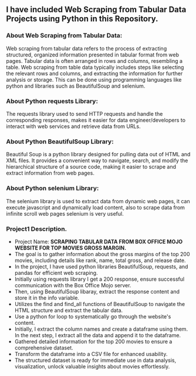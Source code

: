 ## I have included Web Scraping from Tabular Data Projects using Python in this Repository.

### About Web Scraping from Tabular Data:
Web scraping from tabular data refers to the process of extracting structured, organized information presented in tabular format from web pages. Tabular data is often arranged in rows and columns, resembling a table. Web scraping from table data typically includes steps like selecting the relevant rows and columns, and extracting the information for further analysis or storage. This can be done using programming languages like python and libraries such as BeautifulSoup and selenium. 

### About Python requests Library:  
The requests library used to send HTTP requests and handle the corresponding responses, makes it easier for data engineer/developers to interact with web services and retrieve data from URLs. 

### About Python BeautifulSoup Library: 
Beautiful Soup is a python library designed for pulling data out of HTML and XML files. It provides a convenient way to navigate, search, and modify the hierarchical structure of a source code, making it easier to scrape and extract information from web pages. 

### About Python selenium Library: 
The selenium library is used to extract data from dynamic web pages, it can execute javascript and dynamically load content, also to scrape data from infinite scroll web pages selenium is very useful.  

### Project1 Description. 
- Project Name: **SCRAPING TABULAR DATA FROM BOX OFFICE MOJO WEBSITE FOR TOP MOVIES GROSS MARGIN.**
- The goal is to gather information about the gross margins of the top 200 movies, including details like rank, name, total gross, and release date.
- In the project, I have used python libraries BeautifulSoup, requests, and pandas for efficient web scraping.
- Initially using requests library I get a 200 response, ensure successful communication with the Box Office Mojo server.
- Then, using BeautifulSoup libaray, extract the response content and store it in the info variable.
- Utilizes the find and find_all functions of BeautifulSoup to navigate the HTML structure and extract the tabular data.
- Use a python for loop to systematically go through the website's content.
- Initially, I extract the column names and create a dataframe using them. In the next step, I extract all the data and append it to the dataframe.
- Gathered detailed information for the top 200 movies to ensure a comprehensive dataset.
- Transform the dataframe into a CSV file for enhanced usability.
-  The structured dataset is ready for immediate use in data analysis, visualization, unlock valuable insights about movies effortlessly. 
